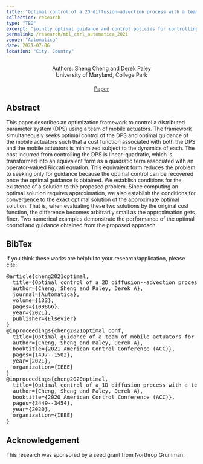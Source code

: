 ```yaml
---
title: "Optimal control of a 2D diffusion–advection process with a team of mobile actuators under jointly optimal guidance"
collection: research
type: "TBD"
excerpt: "jointly optimal guidance and control policies for controlling a diffusion-advection process with mobile actuators"
permalink: /research/mbl_ctrl_automatica_2021
venue: "Automatica"
date: 2021-07-06
location: "City, Country"
---
```


<div style="text-align: center;">
  Authors: Sheng Cheng and Derek Paley
</div>

<div style="text-align: center;">
  University of Maryland, College Park
</div>

<!-- Add custom CSS for centering the buttons -->
<style>
  .centered-buttons {
    text-align: center; /* Center-align the content */
    margin-top: 20px;   /* Add top margin for spacing */
  }

  .link-block {
    margin: 0 10px; /* Add spacing between buttons */
    display: inline-block; /* Ensure buttons are displayed inline */
  }
</style>

<!-- HTML for the centered buttons -->
<div class="centered-buttons">
  <span class="link-block">
    <a href="https://www.sciencedirect.com/science/article/pii/S0005109821003873?via%3Dihub"
       class="external-link button is-normal is-rounded is-dark">
      <span class="icon">
          <i class="fas fa-file-pdf"></i>
      </span>
      <span>Paper</span>
    </a>
  </span>
</div>

## Abstract
This paper describes an optimization framework to control a distributed parameter system (DPS) using a team of mobile actuators. The framework simultaneously seeks optimal control of the DPS and optimal guidance of the mobile actuators such that a cost function associated with both the DPS and the mobile actuators is minimized subject to the dynamics of each. The cost incurred from controlling the DPS is linear–quadratic, which is transformed into an equivalent form as a quadratic term associated with an operator-valued Riccati equation. This equivalent form reduces the problem to seeking only for guidance because the optimal control can be recovered once the optimal guidance is obtained. We establish conditions for the existence of a solution to the proposed problem. Since computing an optimal solution requires approximation, we also establish the conditions for convergence to the exact optimal solution of the approximate optimal solution. That is, when evaluating these two solutions by the original cost function, the difference becomes arbitrarily small as the approximation gets finer. Two numerical examples demonstrate the performance of the optimal control and guidance obtained from the proposed approach.

## BibTex
If you think these works are helpful to your research/application, please cite:
<pre>
@article{cheng2021optimal,
  title={Optimal control of a 2D diffusion--advection process with a team of mobile actuators under jointly optimal guidance},
  author={Cheng, Sheng and Paley, Derek A},
  journal={Automatica},
  volume={133},
  pages={109866},
  year={2021},
  publisher={Elsevier}
}
@inproceedings{cheng2021optimal_conf,
  title={Optimal guidance of a team of mobile actuators for controlling a 1D diffusion process with unknown initial conditions},
  author={Cheng, Sheng and Paley, Derek A},
  booktitle={2021 American Control Conference (ACC)},
  pages={1497--1502},
  year={2021},
  organization={IEEE}
}
@inproceedings{cheng2020optimal,
  title={Optimal control of a 1D diffusion process with a team of mobile actuators under jointly optimal guidance},
  author={Cheng, Sheng and Paley, Derek A},
  booktitle={2020 American Control Conference (ACC)},
  pages={3449--3454},
  year={2020},
  organization={IEEE}
}
</pre>

## Acknowledgement
This research was sponsored by a seed grant from Northrop Grumman.
